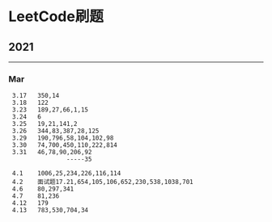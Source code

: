# LeetCode刷题
 
## 2021
---
### Mar
	 3.17	350,14
	 3.18	122
	 3.23	189,27,66,1,15
	 3.24	6
	 3.25	19,21,141,2
	 3.26	344,83,387,28,125
	 3.29	190,796,58,104,102,98
	 3.30	74,700,450,110,222,814
	 3.31	46,78,90,206,92
	 				-----35

	 4.1	1006,25,234,226,116,114
	 4.2	面试题17.21,654,105,106,652,230,538,1038,701
	 4.6	80,297,341
	 4.7	81,236
	 4.12	179
	 4.13	783,530,704,34
